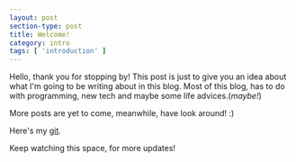 ```yaml
---
layout: post
section-type: post
title: Welcome!
category: intro
tags: [ 'introduction' ]
---
```

Hello, thank you for stopping by! 
This  post is just to give you an idea about what I'm going to be writing about in this blog.
Most of this blog, has to do with programming, new tech and maybe some life advices.(<i>maybe!</i>)

More posts are yet to come, meanwhile, have look around! :)

Here's my <a href="https://github.com/Aman-B?tab=repositories" target="\_blank">git</a>. 

Keep watching this space, for more updates!
